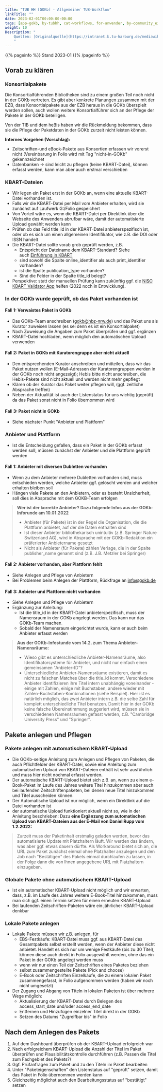 ```yaml
---
title: "TUB HH [GOKb] - Allgemeiner TUB-Workflow"
linkTitle: ""
date: 2023-02-01T00:00:00-00:00
tags: [app-gokb, by-tubhh, cat-workflows, for-anwender, by-community_einzelbeitrag]
weight: 10
Description: "
    Quellen: [Originalquelle](https://intranet.b.tu-harburg.de/mediawiki/index.php?title=FOLIO/Module/ERM/Workflows/GOKb-Workflow) & [GBV](https://info.gbv.de/display/FOLIOGBVEXTERN/TUB+HH+[GOKb]+-+Allgemeiner+TUB-Workflow)
    "
---
```


{{% pageinfo %}}
Stand 2023-01
{{% /pageinfo %}}

## Vorab zu klären

### Konsortialpakete

Die Konsortialführenden Bibliotheken sind zu einem großen Teil noch nicht in der GOKb vertreten. Es gibt aber konkrete Planungen zusammen mit der EZB, dass Konsortialpakete aus der EZB heraus in die GOKb überspielt werden sollen, auch wollen weitere Konsortialführer sich an der Pflege der Pakete in der GOKb beteiligen.

Von der TIB und dem heBis haben wir die Rückmeldung bekommen, dass sie die Pflege der Paketdaten in der GOKb zurzeit nicht leisten können.

**Internes Vorgehen (Vorschlag):**

-   Zeitschriften-und eBook-Pakete aus Konsortien erfassen wir vorerst nicht (Vereinbarung in Folio wird mit Tag "nicht-in-GOKb" gekennzeichnet
-   Datenbanken -> sind leicht zu pflegen (keine KBART-Datei), können erfasst werden, kann man aber auch erstmal verschieben

### KBART-Dateien

-   Wir legen ein Paket erst in der GOKb an, wenn eine aktuelle KBART-Datei vorhanden ist.
-   Falls wir die KBART-Datei per Mail vom Anbieter erhalten, wird sie zunächst auf Laufwerk G:/Folio gespeichert
-   Von Vorteil wäre es, wenn die KBART-Datei per Direktlink über die Webseite des Anwenders abrufbar wäre, damit der automatisierte Upload gewählt werden kann
-   Prüfen ob das Feld title\_id in der KBART-Datei anbieterspezifisch ist, oder ob es sich um einen allgemeinen Identifikator, wie z.B. die DOI oder ISSN handelt
-   Die KBART-Datei sollte vorab grob geprüft werden, z.B.
    -   Entspricht der Dateiname dem KBART-Standard? Siehe auch [Einführung in KBART](https://gokb.org/de/documentation/kbart-introduction.html)
    -   sind sowohl die Spalte online\_identifier als auch print\_identifier vorhanden?
    -   ist die Spalte publication\_type vorhanden?
    -   Sind die Felder in der Spalte title\_id belegt?
-   Perspektive: statt der manuellen Prüfung kann zukünftig ggf. die [NISO KBART Validator App](https://niso.cadmoremedia.com/Title/370b7cc4-0753-41f8-a0a2-bc50db9a32cc) helfen (2022 noch in Entwicklung).

### In der GOKb wurde geprüft, ob das Paket vorhanden ist

#### Fall 1: Verwaistes Paket in GOKb

-   Das GOKb-Team anschreiben (gokb@hbz-nrw.de) und das Paket uns als Kurator zuweisen lassen (es sei denn es ist ein Konsortialpaket)
-   Nach Zuweisung die Angaben zum Paket überprüfen und ggf. ergänzen
-   KBART-Datei hochladen, wenn möglich den automatischen Upload verwenden

#### Fall 2: Paket in GOKb mit Kuratorengruppe aber nicht aktuell

-   Den entsprechenden Kurator anschreiben und mitteilen, dass wir das Paket nutzen wollen (E-Mail-Adressen der Kuratorengruppen werden in der GOKb noch nicht angezeigt); Hebis bitte nicht anschreiben, die Hebis-Pakete sind nicht aktuell und werden nicht mehr gepflegt
-   Klären ob der Kurator das Paket weiter pflegen will, (ggf. zeitliche Absprache treffen)
-   Neben der Aktualität ist auch der Listenstatus für uns wichtig (geprüft) da das Paket sonst nicht in Folio übernommen wird

#### Fall 3: Paket nicht in GOKb

-   Siehe nächster Punkt "Anbieter und Plattform"

### Anbieter und Plattform

-   Ist die Entscheidung gefallen, dass ein Paket in der GOKb erfasst werden soll, müssen zunächst der Anbieter und die Plattform geprüft werden

#### Fall 1: Anbieter mit diversen Dubletten vorhanden

-   Wenn zu dem Anbieter mehrere Dubletten vorhanden sind, muss entschieden werden, welche Anbieter ggf. gelöscht werden und welcher erhalten bleiben soll
-   Hängen viele Pakete an den Anbietern, oder es besteht Unsicherheit, soll dies in Absprache mit dem GOKB-Team erfolgen

> **Wer ist der korrekte Anbieter? Dazu folgende Infos aus der GOKb-Inforunde am 10.01.2022**
>
> -   Anbieter (für Pakete) ist in der Regel die Organisation, die die Plattform anbietet, auf der die Daten enthalten sind
> -   Ist dieser Anbieter bibliothekarisch unintuitiv (z.B. Springer Nature Switzerland AG), wird in Absprache mit der GOKb-Redaktion ein präferierter Anbietername gesetzt
> -   Nicht als Anbieter (für Pakete) zählen Verlage, die in der Spalte publisher\_name genannt sind (z.B. J.B. Metzler bei Springer)

#### Fall 2: Anbieter vorhanden, aber Plattform fehlt

-   Siehe Anlegen und Pflege von Anbietern
-   Bei Problemen beim Anlegen der Plattform, Rückfrage an [info@gokb.de](mailto:info@gokb.de)

#### Fall 3: Anbieter und Plattform nicht vorhanden

-   Siehe Anlegen und Pflege von Anbietern
-   Ergänzung zur Anleitung:
    -   Ist die title\_id in der KBART-Datei anbieterspezifisch, muss der Namensraum in der GOKb angelegt werden. Das kann nur das GOKb-Team machen.
    -   Sobald der Namensraum eingerichtet wurde, kann er auch beim Anbieter erfasst werden

> **Aus der GOKb-Infostunde vom 14.2. zum Thema Anbieter-Namensräume:**
>
> -   Wieso gibt es unterschiedliche Anbieter-Namensräume, also Identifikatorsysteme für Anbieter, und nicht nur einfach einen gemeinsamen "Anbieter-ID"?
> -   Unterschiedliche Anbieter-Namensräume existieren, damit es nicht zu falschen Matches über die title\_id kommt. Verschiedene Anbieter identifizieren ihre Titel intern unabhängig voneinander - einige mit Zahlen, einige mit Buchstaben, andere wieder mit Zahlen-Buchstaben-Kombinationen (siehe Beispiel). Hier ist es natürlich möglich, das zwei Anbieter intern z.B. die selbe Zahl für komplett unterschiedliche Titel benutzen. Damit hier in der GOKb keine falsche Übereinstimmung suggeriert wird, müssen sie in verschiedenen Namensräumen gefasst werden, z.B. "Cambridge University Press" und "Springer".

## Pakete anlegen und Pflegen

### Pakete anlegen mit automatischem KBART-Upload

-   Die GOKb-seitige Anleitung zum Anlegen und Pflegen von Paketen, die auch Pflichtfelder der KBART-Datei, sowie eine Anleitung zum automatischen Upload von KBART-Dateien enthält ist sehr ausführlich und muss hier nicht nochmal erfasst werden.
-   Der automatische KBART-Upload bietet sich z.B. an, wenn zu einem e-Book-Paket im Laufe des Jahres weitere Titel hinzukommen aber auch bei laufenden Zeitschriftenpaketen, bei denen neue Titel hinzukommen und Titel ausscheiden können.
-   Der Automatische Upload ist nur möglich, wenn ein Direktlink auf die Datei vorhanden ist
-   der automatische Upload funktioniert aktuell nicht so, wie in der Anleitung beschrieben: Dazu **eine Ergänzung zum automatischen Upload von KBART-Dateien aus der E-Mail von Daniel Rupp vom 1.2.2022:**

> Zurzeit muss der Paketinhalt erstmalig geladen werden, bevor das automatisierte Update mit Platzhaltern läuft. Wir werden das ändern, was aber ggf. etwas dauern dürfte. Als Workaround bietet sich an, die URL zum Paket zunächst einmal ohne Platzhalter anzulegen und den Job nach "Bestätigen" des Pakets einmal durchlaufen zu lassen, in der Folge dann die von Ihnen angegebene URL mit Platzhaltern einzugeben.

### Globale Pakete ohne automatischem KBART-Upload

-   Ist ein automatischer KBART-Upload nicht möglich und wir erwarten, dass, z.B. im Laufe des Jahres weitere E-Book-Titel hinzukommen, muss man sich ggf. einen Termin setzen für einen erneuten KBART-Upload
-   Bei laufenden Zeitschriften-Paketen wäre ein jährlicher KBART-Upload denkbar

### Lokale Pakete anlegen

-   Lokale Pakete müssen wir z.B. anlegen, für
    -   EBS-Festkäufe: KBART-Datei muss ggf. aus KBART-Datei des Gesamtpakets selbst erstellt werden, wenn der Anbieter diese nicht anbietet. Handelt es sich nur um wenige Festkäufe (bis zu 30 Titel), können diese auch direkt in Folio ausgewählt werden, ohne das ein Paket in der GOKb angelegt werden muss
    -   wenn wir nur einen Teil der Zeitschriften eines Paketes beziehen
    -   selbst zusammengestellte Pakete (Pick and choose)
    -   E-Book oder Zeitschriften Einzelkäufe, die zu einem lokalen Paket zusammengefasst, in Folio aufgenommen werden (haben wir noch nicht umgesetzt)
-   Der Zugang und Abgang von Titeln in lokalen Paketen ist über mehrere Wege möglich:
    -   Aktualisierung der KBART-Datei durch Belegen des access\_start\_date und/oder access\_end\_date
    -   Entfernen und Hinzufügen einzelner Titel direkt in der GOKb
    -   Setzen des Datums "Zugreifbar bis" in Folio

## Nach dem Anlegen des Pakets

1.  Auf dem Dashboard überprüfen ob der KBART-Upload erfolgreich war
2.  Nach erfolgreichem KBART-Upload die Anzahl der Titel im Paket überprüfen und Plausibilitätskontrolle durchführen (z.B. Passen die Titel zum Fachgebiet des Pakets?)
3.  Ggf. Prüfanfragen zum Paket und zu den Titeln im Paket bearbeiten
4.  Unter "Paketeigenschaften" den Listenstatus auf "geprüft" setzen, damit das Paket in Folio übernommen werden kann
5.  Gleichzeitig möglichst auch den Bearbeitungsstatus auf "bestätigt" setzen
